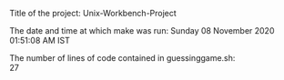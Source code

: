 Title of the project: Unix-Workbench-Project

The date and time at which make was run: 
Sunday 08 November 2020 01:51:08 AM IST

The number of lines of code contained in guessinggame.sh:  
27
